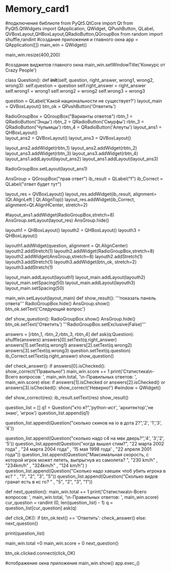 # Memory_card1
#подключение библиоте
from PyQt5.QtCore import Qt
from PyQt5.QtWidgets import QApplication, QWidget, QPushButton, QLabel, QVBoxLayout,QHBoxLayout,QRadioButton,QGroupBox
from random import shuffle,randint
#создание приложения и главного окна
app = QApplication([])
main_win = QWidget()

main_win.resize(400,200)

#создание виджетов главного окна
main_win.setWindowTitle('Конкурс от Crazy People')


class Question():
    def __init__(self, question, right_answer, wrong1, wrong2, wrong3):
        self.question = question
        self.right_answer = right_answer
        self.wrong1 = wrong1
        self.wrong2 = wrong2
        self.wrong3 = wrong3


question = QLabel('Какой национальности не существует?')
layout_main = QVBoxLayout()
btn_ok = QPushButton('Ответить')

RadioGroupBox = QGroupBox("Варианты ответов")
rbtn_1 = QRadioButton('Энцы')
rbtn_2 = QRadioButton('Смурфы')
rbtn_3 = QRadioButton('Чулымцы')
rbtn_4 = QRadioButton('Алеуты')
layout_ans1 = QHBoxLayout()   
layout_ans2 = QVBoxLayout() 
layout_ans3 = QVBoxLayout()

layout_ans2.addWidget(rbtn_1) 
layout_ans2.addWidget(rbtn_2)
layout_ans3.addWidget(rbtn_3) 
layout_ans3.addWidget(rbtn_4)
layout_ans1.addLayout(layout_ans2)
layout_ans1.addLayout(layout_ans3)

RadioGroupBox.setLayout(layout_ans1) 


AnsGroup = QGroupBox("прав ответ")
ib_result = QLabel("f")
ib_Correct = QLabel("ответ будет тут")

layout_res = QVBoxLayout()
layout_res.addWidget(ib_result, alignment=(Qt.AlignLeft | Qt.AlignTop))
layout_res.addWidget(ib_Correct, alignment=Qt.AlignHCenter, stretch=2)

#layout_ans1.addWidget(RadioGroupBox,stretch=8)
AnsGroup.setLayout(layout_res) 
AnsGroup.hide()

layouth1 = QHBoxLayout()
layouth2 = QHBoxLayout()
layouth3 = QHBoxLayout()

layouth1.addWidget(question, alignment = Qt.AlignCenter)
layouth2.addStretch(1)
layouth2.addWidget(RadioGroupBox,stretch=8)
layouth2.addWidget(AnsGroup,stretch=8)
layouth2.addStretch(1)
layouth3.addStretch(1)
layouth3.addWidget(btn_ok, stretch=2)
layouth3.addStretch(1)


layout_main.addLayout(layouth1)
layout_main.addLayout(layouth2)
layout_main.setSpacing(50)
layout_main.addLayout(layouth3)
layout_main.setSpacing(50)

main_win.setLayout(layout_main)
def show_result():
    '''показать панель ответа'''
    RadioGroupBox.hide()
    AnsGroup.show()
    btn_ok.setText('Следующий вопрос')

def show_question():
    RadioGroupBox.show()
    AnsGroup.hide()
    btn_ok.setText('Ответить')
    '''RadioGroupBox.setExclusive(False)'''


answers = [rbtn_1, rbtn_2,rbtn_3, rbtn_4]
def ask(q:Question):
    shuffle(answers)
    answers[0].setText(q.right_answer)
    answers[1].setText(q.wrong1)
    answers[2].setText(q.wrong2)
    answers[3].setText(q.wrong3)
    question.setText(q.question)
    ib_Correct.setText(q.right_answer)
    show_question()

def check_answer():
    if answers[0].isChecked():
        show_correct('Правильно!')
        main_win.score += 1
        print('Статистика\n-Всего вопросов: ', main_win.total, '\n-Правильных ответов: ', main_win.score)
    else:
        if answers[1].isChecked or answers[2].isChecked() or answers[3].isChecked():
            show_correct('Неверно!')
        #window = QWidget()

def show_correct(res):
    ib_result.setText(res)
    show_result()


question_list = []
q1 = Question("кто я?",'python-ист', 'архитектор','не знаю', 'игрок') 
question_list.append(q1)

question_list.append(Question("сколько скинов на io в дота 2?",'2', '1','3', '4'))

question_list.append(Question("сколько надо с4 на мвк дверь?",'4', '3','2', '5'))
question_list.append(Question("когда вышел стим?", "22 марта 2002 года" , "24 марта 2004 года" , '15 мая 1998 года' , "22 апреля 2001 года"))
question_list.append(Question("Максимальная скорость, с которой игрок может лететь, выпрыгнув из самолета? ", "230 km/h" , "234km/h" , "324km/h" , "124 km/h") )
question_list.append(Question("Сколько надо хаешек чтоб убить игрока в кс? " , "1", "2", "3", "5"))
question_list.append(Question("Сколько видов гранат есть в кс го? " , "5", "2", "3", "1"))


def next_question():
    main_win.total += 1
    print('Статистика\n-Всего вопросов: ', main_win.total, '\n-Правильных ответов: ', main_win.score)
    cur_question = randint (0, len(question_list) - 1)
    q = question_list[cur_question]
    ask(q)

def click_OK():
    if btn_ok.text() == 'Ответить':
        check_answer()
    else:
        next_question()


print(question_list)


main_win.total =0
main_win.score = 0
next_question()

btn_ok.clicked.connect(click_OK)

#отображение окна приложения 
main_win.show()
app.exec_()

